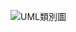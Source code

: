 ![UML類別圖](https://user-images.githubusercontent.com/85491747/201835545-e5a3112d-3d80-4445-9414-36e5efa71b7a.jpg)
